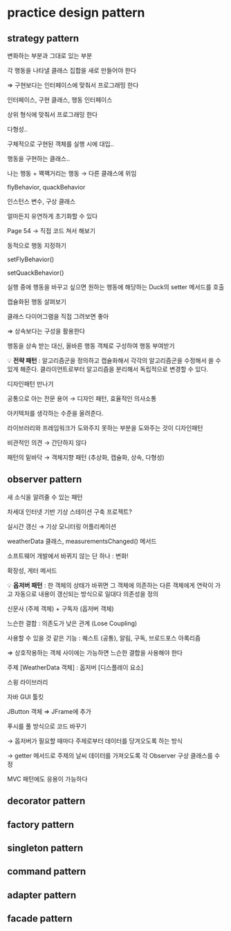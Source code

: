 # practice design pattern

## strategy pattern
변화하는 부분과 그대로 있는 부분

각 행동을 나타낼 클래스 집합을 새로 만들어야 한다

⇒ 구현보다는 인터페이스에 맞춰서 프로그래밍 한다

인터페이스, 구현 클래스, 행동 인터페이스

상위 형식에 맞춰서 프로그래밍 한다

다형성..

구체적으로 구현된 객체를 실행 시에 대입..

행동을 구현하는 클래스..

나는 행동 + 꽥꽥거리는 행동 → 다른 클래스에 위임

flyBehavior, quackBehavior

인스턴스 변수, 구상 클래스

얼마든지 유연하게 초기화할 수 있다

Page 54 → 직접 코드 쳐서 해보기

동적으로 행동 지정하기

setFlyBehavior()

setQuackBehavior()

실행 중에 행동을 바꾸고 싶으면 원하는 행동에 해당하는 Duck의 setter 메서드를 호출

캡슐화된 행동 살펴보기

클래스 다이어그램을 직접 그려보면 좋아

⇒ 상속보다는 구성을 활용한다

행동을 상속 받는 대신, 올바른 행동 객체로 구성하여 행동 부여받기


💡 **전략 패턴** : 알고리즘군을 정의하고 캡슐화해서 각각의 알고리즘군을 수정해서 쓸 수 있게 해준다. 클라이언트로부터 알고리즘을 분리해서 독립적으로 변경할 수 있다.

디자인패턴 만나기

공통으로 아는 전문 용어 → 디자인 패턴, 효율적인 의사소통

아키텍처를 생각하는 수준을 올려준다.

라이브러리와 프레임워크가 도와주지 못하는 부분을 도와주는 것이 디자인패턴

비관적인 의견 → 간단하지 않다

패턴의 밑바닥 → 객체지향 패턴 (추상화, 캡슐화, 상속, 다형성)





## observer pattern
새 소식을 알려줄 수 있는 패턴

차세대 인터넷 기반 기상 스테이션 구축 프로젝트?

실시간 갱신 → 기상 모니터링 어플리케이션

weatherData 클래스, measurementsChanged() 메서드

소프트웨어 개발에서 바뀌지 않는 단 하나 : 변화!

확장성, 게터 메서드

💡 **옵저버 패턴** : 한 객체의 상태가 바뀌면 그 객체에 의존하는 다른 객체에게 연락이 가고 자동으로 내용이 갱신되는 방식으로 일대다 의존성을 정의


신문사 (주제 객체) + 구독자 (옵저버 객체)

느슨한 결합 : 의존도가 낮은 관계 (Lose Coupling)

사용할 수 있을 것 같은 기능 : 퀘스트 (공통), 알림, 구독, 브로드포스 아록리즘

⇒ 상호작용하는 객체 사이에는 가능하면 느슨한 결합을 사용해야 한다

주제 [WeatherData 객체] : 옵저버 [디스플레이 요소]

스윙 라이브러리

자바 GUI 툴킷

JButton 객체 ⇒ JFrame에 추가

푸시를 풀 방식으로 코드 바꾸기

→ 옵저버가 필요할 때마다 주제로부터 데이터를 당겨오도록 하는 방식

→ getter 메서드로 주제의 날씨 데이터를 가져오도록 각 Observer 구상 클래스를 수정

MVC 패턴에도 응용이 가능하다





## decorator pattern


## factory pattern

## singleton pattern

## command pattern

## adapter pattern

## facade pattern
